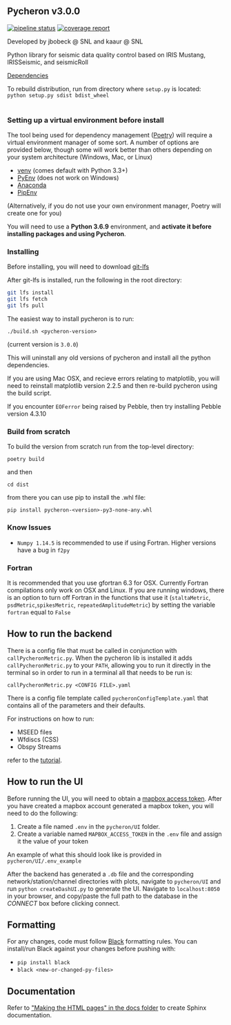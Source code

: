 ## Pycheron v3.0.0<br>
[![pipeline status](https://gitlab.sandia.gov/lynm/pycheron/badges/tfx-base-python3/pipeline.svg)](https://gitlab.sandia.gov/lynm/pycheron/-/commits/tfx-base-python3) 
[![coverage report](https://gitlab.sandia.gov/lynm/pycheron/badges/tfx-base-python3/coverage.svg)](https://gitlab.sandia.gov/lynm/pycheron/-/commits/tfx-base-python3)


Developed by jbobeck @ SNL and kaaur @ SNL

Python library for seismic data quality control based on IRIS Mustang, IRISSeismic, and seismicRoll

[Dependencies](./setup.py)

To rebuild distribution, run from directory where `setup.py` is located:<br>
`python setup.py sdist bdist_wheel`<br><br>

### Setting up a virtual environment before install
The tool being used for dependency management ([Poetry](https://python-poetry.org/)) will require a virtual environment manager of some sort. A number of options are provided below, though some will work better than others depending on your system architecture (Windows, Mac, or Linux)

* [venv](https://docs.python.org/3/library/venv.html) (comes default with Python 3.3+)
* [PyEnv](https://github.com/pyenv/pyenv) (does not work on Windows)
* [Anaconda](https://docs.anaconda.com/anaconda/install/)
* [PipEnv](https://github.com/pypa/pipenv)

(Alternatively, if you do not use your own environment manager, Poetry will create one for you)

You will need to use a **Python 3.6.9** environment, and **activate it before installing packages and using Pycheron**.

### Installing
Before installing, you will need to download [git-lfs](https://git-lfs.github.com/)

After git-lfs is installed, run the following in the root directory:
```bash
git lfs install
git lfs fetch
git lfs pull
```


The easiest way to install pycheron is to run:

`./build.sh <pycheron-version>`

(current version is `3.0.0`)

This will uninstall any old versions of pycheron and install all the python dependencies.

If you are using Mac OSX, and recieve errors relating to matplotlib, you will 
need to reinstall matplotlib version 2.2.5 and then re-build pycheron using the build script. 

If you encounter `EOFerror` being raised by Pebble, then try installing Pebble version 4.3.10

### Build from scratch

To build the version from scratch run from the top-level directory:

`poetry build`

and then

`cd dist`

from there you can use pip to install the .whl file:

`pip install pycheron-<version>-py3-none-any.whl`

### Know Issues
- `Numpy 1.14.5` is recommended to use if using Fortran. Higher versions have a bug in `f2py`

### Fortran
It is recommended that you use gfortran 6.3 for OSX. Currently Fortran compilations only work on OSX and Linux. If you
 are running windows, there is an option to turn off Fortran in the functions that use it (`staltaMetric`, `psdMetric`,`spikesMetric`, `repeatedAmplitudeMetric`)
by setting the variable `fortran` equal to `False`

## How to run the backend
There is a config file that must be called in conjunction with `callPycheronMetric.py`. When the pycheron lib is installed it adds `callPycheronMetric.py` to your `PATH`,
allowing you to run it directly in the terminal so in order to run in a terminal all that needs to be run is:

`callPycheronMetric.py <CONFIG FILE>.yaml`

There is a config file template called `pycheronConfigTemplate.yaml` that contains all of the parameters and their defaults.

For instructions on how to run:

* MSEED files
* Wfdiscs (CSS)
* Obspy Streams

refer to the [tutorial](./tutorials/callPycheronMetric_tutorial.ipynb).

## How to run the UI
Before running the UI, you will need to obtain a [mapbox access token](https://docs.mapbox.com/help/glossary/access-token). After you have created a mapbox account generated a mapbox token, you will need to do the following:

1. Create a file named `.env` in the `pycheron/UI` folder.
2. Create a variable named `MAPBOX_ACCESS_TOKEN` in the `.env` file and assign it the value of your token

An example of what this should look like is provided in `pycheron/UI/.env_example`

After the backend has generated a `.db` file and the corresponding network/station/channel directories with plots, navigate to `pycheron/UI` and run `python createDashUI.py` to generate the UI. Navigate to `localhost:8050` in your browser, and copy/paste the full path to the database in the *CONNECT* box before clicking connect.

## Formatting
For any changes, code must follow [Black](https://github.com/psf/black) formatting rules. You can install/run Black against your changes before pushing with:
* `pip install black`
* `black <new-or-changed-py-files>`

## Documentation
Refer to ["Making the HTML pages" in the docs folder](./docs/README.md#making-the-html-pages) to create Sphinx documentation.

